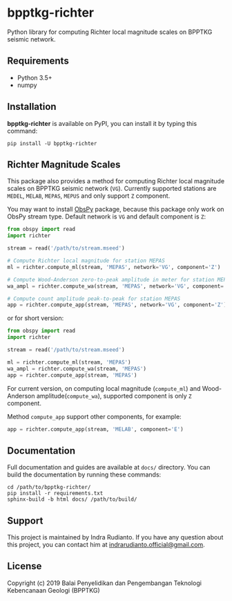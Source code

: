 # bpptkg-richter

Python library for computing Richter local magnitude scales on BPPTKG seismic network.

## Requirements

* Python 3.5+
* numpy

## Installation

**bpptkg-richter** is available on PyPI, you can install it by typing this
command:

    pip install -U bpptkg-richter

## Richter Magnitude Scales

This package also provides a method for computing Richter local magnitude scales
on BPPTKG seismic network (`VG`). Currently supported stations are `MEDEL`,
`MELAB`, `MEPAS`, `MEPUS` and only support `Z` component.

You may want to install [ObsPy](https://www.obspy.org/) package, because
this package only work on ObsPy stream type. Default network is `VG` and
default component is `Z`:

```python
from obspy import read
import richter

stream = read('/path/to/stream.mseed')

# Compute Richter local magnitude for station MEPAS
ml = richter.compute_ml(stream, 'MEPAS', network='VG', component='Z')

# Compute Wood-Anderson zero-to-peak amplitude in meter for station MEPAS
wa_ampl = richter.compute_wa(stream, 'MEPAS', network='VG', component='Z')

# Compute count amplitude peak-to-peak for station MEPAS
app = richter.compute_app(stream, 'MEPAS', network='VG', component='Z')
```

or for short version:

```python
from obspy import read
import richter

stream = read('/path/to/stream.mseed')

ml = richter.compute_ml(stream, 'MEPAS')
wa_ampl = richter.compute_wa(stream, 'MEPAS')
app = richter.compute_app(stream, 'MEPAS')
```

For current version, on computing local magnitude (`compute_ml`) and
Wood-Anderson amplitude(`compute_wa`), supported component is only `Z`
component.

Method `compute_app` support other components, for example:

```python
app = richter.compute_app(stream, 'MELAB', component='E') 
```

## Documentation

Full documentation and guides are available at `docs/` directory. You can build
the documentation by running these commands:

    cd /path/to/bpptkg-richter/
    pip install -r requirements.txt
    sphinx-build -b html docs/ /path/to/build/

## Support

This project is maintained by Indra Rudianto. If you have any question about
this project, you can contact him at <indrarudianto.official@gmail.com>.

## License

Copyright (c) 2019 Balai Penyelidikan dan Pengembangan Teknologi Kebencanaan Geologi (BPPTKG)
